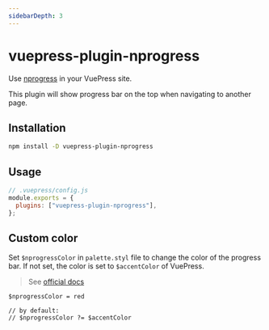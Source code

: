 ```yaml
---
sidebarDepth: 3
---
```


# vuepress-plugin-nprogress <GitHubLink repo="vuepress/vuepress-community"/>

Use [nprogress](https://github.com/rstacruz/nprogress) in your VuePress site.

This plugin will show progress bar on the top when navigating to another page.

## Installation

```sh
npm install -D vuepress-plugin-nprogress
```

## Usage

```js
// .vuepress/config.js
module.exports = {
  plugins: ["vuepress-plugin-nprogress"],
};
```

## Custom color

Set `$nprogressColor` in `palette.styl` file to change the color of the progress bar. If not set, the color is set to `$accentColor` of VuePress.

> See [official docs](https://vuepress.vuejs.org/config/#palette-styl)

```stylus
$nprogressColor = red

// by default:
// $nprogressColor ?= $accentColor
```
